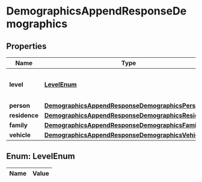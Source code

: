 

# DemographicsAppendResponseDemographics

## Properties

Name | Type | Description | Notes
------------ | ------------- | ------------- | -------------
**level** | [**LevelEnum**](#LevelEnum) | The demographics level for the data. |  [optional]
**person** | [**DemographicsAppendResponseDemographicsPerson**](DemographicsAppendResponseDemographicsPerson.md) |  |  [optional]
**residence** | [**DemographicsAppendResponseDemographicsResidence**](DemographicsAppendResponseDemographicsResidence.md) |  |  [optional]
**family** | [**DemographicsAppendResponseDemographicsFamily**](DemographicsAppendResponseDemographicsFamily.md) |  |  [optional]
**vehicle** | [**DemographicsAppendResponseDemographicsVehicle**](DemographicsAppendResponseDemographicsVehicle.md) |  |  [optional]


## Enum: LevelEnum

Name | Value
---- | -----




